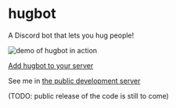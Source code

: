 # hugbot

A Discord bot that lets you hug people!

![demo of hugbot in action](https://i.imgur.com/qYO7W4a.gifv)

[Add hugbot to your server](https://discordapp.com/api/oauth2/authorize?client_id=680141163466063960&permissions=34816&scope=bot)

See me in [the public development server](https://discord.gg/ZmbBt2A)

(TODO: public release of the code is still to come)

